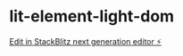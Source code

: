 # lit-element-light-dom

[Edit in StackBlitz next generation editor ⚡️](https://stackblitz.com/~/github.com/cameronbraid/lit-element-light-dom)